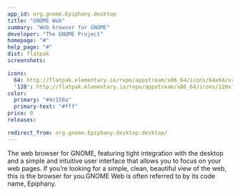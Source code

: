 ```yaml
---
app_id: org.gnome.Epiphany.desktop
title: "GNOME Web"
summary: "Web browser for GNOME"
developer: "The GNOME Project"
homepage: "#"
help_page: "#"
dist: flatpak
screenshots:

icons:
  64: http://flatpak.elementary.io/repo/appstream/x86_64/icons/64x64/org.gnome.Epiphany.png
  '128': http://flatpak.elementary.io/repo/appstream/x86_64/icons/128x128/org.gnome.Epiphany.png
color:
  primary: "#4c158a"
  primary-text: "#fff"
price: 0
releases:

redirect_from: org.gnome.Epiphany.desktop.desktop/
---
```


The web browser for GNOME, featuring tight integration with the desktop and a simple and intuitive user interface that allows you to focus on your web pages. If you’re looking for a simple, clean, beautiful view of the web, this is the browser for you.GNOME Web is often referred to by its code name, Epiphany.